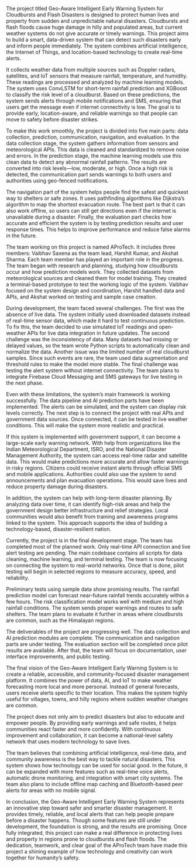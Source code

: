 The project titled Geo-Aware Intelligent Early Warning System for Cloudbursts and Flash Disasters is designed to protect human lives and property from sudden and unpredictable natural disasters. Cloudbursts and flash floods cause huge damage in hilly and populated areas, but current weather systems do not give accurate or timely warnings. This project aims to build a smart, data-driven system that can detect such disasters early and inform people immediately. The system combines artificial intelligence, the Internet of Things, and location-based technology to create real-time alerts.

It collects weather data from multiple sources such as Doppler radars, satellites, and IoT sensors that measure rainfall, temperature, and humidity. These readings are processed and analyzed by machine learning models. The system uses ConvLSTM for short-term rainfall prediction and XGBoost to classify the risk level of a cloudburst. Based on these predictions, the system sends alerts through mobile notifications and SMS, ensuring that users get the message even if internet connectivity is low. The goal is to provide early, location-aware, and reliable warnings so that people can move to safety before disaster strikes.

To make this work smoothly, the project is divided into five main parts: data collection, prediction, communication, navigation, and evaluation. In the data collection stage, the system gathers information from sensors and meteorological APIs. This data is cleaned and standardized to remove noise and errors. In the prediction stage, the machine learning models use this clean data to detect any abnormal rainfall patterns. The results are converted into risk levels—low, moderate, or high. Once a high risk is detected, the communication part sends warnings to both users and authorities using geo-fenced notifications.

The navigation part of the system helps people find the safest and quickest way to shelters or safe zones. It uses pathfinding algorithms like Dijkstra’s algorithm to map the shortest evacuation route. The best part is that it can also work offline, so users can still get directions even if the internet is unavailable during a disaster. Finally, the evaluation part checks how accurate and efficient the system is by testing prediction results and user response times. This helps to improve performance and reduce false alarms in the future.

The team working on this project is named AProTech. It includes three members: Vaibhav Saxena as the team lead, Harshit Kumar, and Akshat Sharma. Each team member has played an important role in the progress. The team began with research and planning, studying how cloudbursts occur and how prediction models work. They collected datasets from meteorological sources and cleaned them for model training. They created a terminal-based prototype to test the working logic of the system. Vaibhav focused on the system design and coordination, Harshit handled data and APIs, and Akshat worked on testing and sample case creation.

During development, the team faced several challenges. The first was the absence of live data. The system initially used downloaded datasets instead of real-time sensor data, which made it hard to test continuous prediction. To fix this, the team decided to use simulated IoT readings and open-weather APIs for live data integration in future updates. The second challenge was the inconsistency of data. Many datasets had missing or delayed values, so the team wrote Python scripts to automatically clean and normalize the data. Another issue was the limited number of real cloudburst samples. Since such events are rare, the team used data augmentation and threshold rules to make the model more stable. The final challenge was testing the alert system without internet connectivity. The team plans to integrate Firebase Cloud Messaging and SMS gateways for live testing in the next phase.

Even with these limitations, the system’s main framework is working successfully. The data pipeline and AI prediction parts have been implemented. The alerts can be simulated, and the system can display risk levels correctly. The next step is to connect the project with real APIs and government data sources. Once connected, it can be tested in live weather conditions. This will make the system more realistic and practical.

If this system is implemented with government support, it can become a large-scale early warning network. With help from organizations like the Indian Meteorological Department, ISRO, and the National Disaster Management Authority, the system can access real-time radar and satellite data. This would make predictions more accurate and allow faster warnings in risky regions. Citizens could receive instant alerts through official SMS and mobile applications. Authorities could also use the system to send announcements and plan evacuation operations. This would save lives and reduce property damage during disasters.

In addition, the system can help with long-term disaster planning. By analyzing data over time, it can identify high-risk areas and help the government design better infrastructure and relief strategies. Local communities would also benefit from training and awareness programs linked to the system. This approach supports the idea of building a technology-based, disaster-resilient nation.

Currently, the project is in the final development stage. The team has completed most of the planned work. Only real-time API connection and live alert testing are pending. The main codebase contains all scripts for data cleaning, machine learning, and terminal testing. The team is now focusing on connecting the system to real-world networks. Once that is done, pilot testing will begin in selected regions to measure accuracy, speed, and reliability.

Preliminary tests using sample data show promising results. The rainfall prediction model can forecast near-future rainfall trends accurately within a few hours. The risk classification model works well with medium and high rainfall conditions. The system sends proper warnings and routes to safe shelters. The team plans to evaluate it further in areas where cloudbursts are common, such as the Himalayan regions.

The deliverables of the project are progressing well. The data collection and AI prediction modules are complete. The communication and navigation parts are under testing. The evaluation section will be completed once pilot results are available. After that, the team will focus on documentation, user interface improvements, and public testing.

The final vision of the Geo-Aware Intelligent Early Warning System is to create a reliable, accessible, and community-focused disaster management platform. It combines the power of data, AI, and IoT to make weather forecasting more local and more personal. Instead of general forecasts, users receive alerts specific to their location. This makes the system highly useful for villages, towns, and hilly regions where sudden weather changes are common.

The project does not only aim to predict disasters but also to educate and empower people. By providing early warnings and safe routes, it helps communities react faster and more confidently. With continuous improvement and collaboration, it can become a national-level safety network that uses modern technology to save lives.

The team believes that combining artificial intelligence, real-time data, and community awareness is the best way to tackle natural disasters. This system shows how technology can be used for social good. In the future, it can be expanded with more features such as real-time voice alerts, automatic drone monitoring, and integration with smart city systems. The team also plans to include offline map caching and Bluetooth-based peer alerts for areas with no mobile signal.

In conclusion, the Geo-Aware Intelligent Early Warning System represents an innovative step toward safer and smarter disaster management. It provides timely, reliable, and local alerts that can help people prepare before a disaster happens. Though some features are still under development, the foundation is strong, and the results are promising. Once fully integrated, this project can make a real difference in protecting lives and property in regions prone to cloudbursts and flash floods. The dedication, teamwork, and clear goal of the AProTech team have made this project a shining example of how technology and creativity can work together for humanity’s safety.
